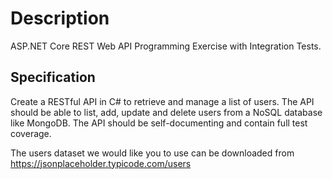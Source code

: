 # Description

ASP.NET Core REST Web API Programming Exercise with Integration Tests.

## Specification
Create a RESTful API in C# to retrieve and manage a list of users. The API should be able to list, add, update and delete users from a NoSQL database like MongoDB. The API should be self-documenting and contain full test coverage.

The users dataset we would like you to use can be downloaded from https://jsonplaceholder.typicode.com/users
